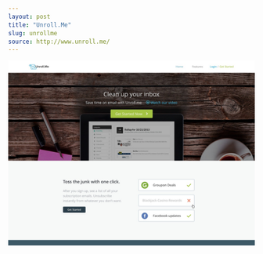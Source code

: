 ```yaml
---
layout: post
title: "Unroll.Me"
slug: unrollme
source: http://www.unroll.me/
---
```


<img src="/assets/img/screenshots/unrollme.jpg">

